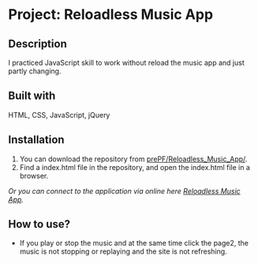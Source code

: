 # Project: Reloadless Music App

## Description

I practiced JavaScript skill to work without reload the music app and just partly changing.

## Built with

HTML, CSS, JavaScript, jQuery

## Installation

1. You can download the repository from
[prePF/Reloadless_Music_App/](https://github.com/leiachung41/prePF/tree/master/Reloadless_Music_App/).
2. Find a index.html file in the repository, and open the index.html file in a browser.

*Or you can connect to the application via online here [Reloadless Music App](https://leiachung41.github.io/prePF/Reloadless_Music_App/index.html).*

## How to use?

  -  If you play or stop the music and at the same time click the page2, the music is not stopping or replaying and the site is not refreshing.
